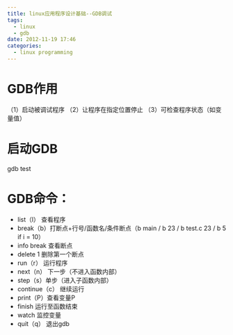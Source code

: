 ```yaml
---
title: linux应用程序设计基础--GDB调试
tags:
  - linux
  - gdb
date: 2012-11-19 17:46
categories:
  - linux programming
---
```


# GDB作用
（1）启动被调试程序
（2）让程序在指定位置停止
（3）可检查程序状态（如变量值）

# 启动GDB
gdb test

<!-- more -->

# GDB命令：
- list（l） 查看程序
- break（b）打断点+行号/函数名/条件断点（b main / b 23 / b test.c 23 / b 5 if i = 10）
- info break 查看断点
- delete 1 删除第一个断点
- run（r） 运行程序
- next（n） 下一步（不进入函数内部）
- step（s）单步（进入子函数内部）
- continue（c） 继续运行
- print（P）查看变量P
- finish 运行至函数结束
- watch 监控变量
- quit（q） 退出gdb

